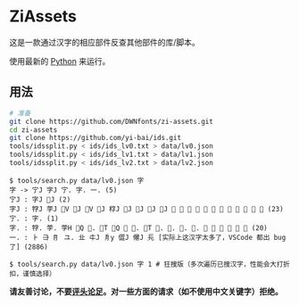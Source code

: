 # ZiAssets

这是一款通过汉字的相应部件反查其他部件的库/脚本。

使用最新的 [Python] 来运行。

[Python]: https://www.python.org

## 用法

```bash
# 准备
git clone https://github.com/DWNfonts/zi-assets.git
cd zi-assets
git clone https://github.com/yi-bai/ids.git
tools/idssplit.py < ids/ids_lv0.txt > data/lv0.json
tools/idssplit.py < ids/ids_lv1.txt > data/lv1.json
tools/idssplit.py < ids/ids_lv2.txt > data/lv2.json
```

```
$ tools/search.py data/lv0.json 字
字 -> 㝋J 字J 㝋. 字. 一. (5)
㝋J : 字J 𡧖J (2)
字J : 牸J 茡J 𡦂V 𡦙J 𡨸V 𣉬J 𣑑J 𥊐J 𦍺J 𧧕J 𪜸J 𪧚 𪰿 𫇊 𫡉 𫳘 𫿰 𭇬 𭸇 𮋩 𮪃 𱚂 𲂯 (23)
㝋. : 字. (1)
字. : 牸. 茡. 茡H 𡦂Q 𡦙. 𡧖T 𡨸Q 𡶻 𣉬. 𣑑T 𥊐. 𦍺. 𧧕. 𪜸. 𫃣 𫒛 𬇤 𭓆 𭓖 𭓙 (20)
一. : ⺊ ⺕ ⺝ ユ. 㐀 㐄J 㐆y 㒊J 㒨J 㒫 [实际上这汉字太多了，VSCode 都出 bug 了] (2886)

$ tools/search.py data/lv0.json 字 1 # 狂搜版（多次遍历已搜汉字，性能会大打折扣，谨慎选择）
```

**请友善讨论，不要[评头论足]。对一些方面的请求（如不使用中文关键字）拒绝。**

[评头论足]: https://www.zdic.net/hans/%E8%AF%84%E5%A4%B4%E8%AE%BA%E8%B6%B3